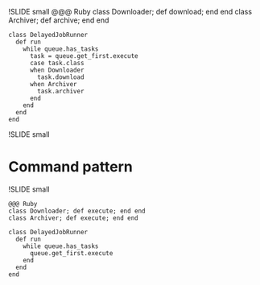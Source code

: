 !SLIDE small
    @@@ Ruby
    class Downloader; def download; end end
    class Archiver; def archive; end end

    class DelayedJobRunner
      def run
        while queue.has_tasks
          task = queue.get_first.execute
          case task.class
          when Downloader
            task.download
          when Archiver
            task.archiver
          end
        end
      end
    end

!SLIDE small
# Command pattern

!SLIDE small

    @@@ Ruby
    class Downloader; def execute; end end
    class Archiver; def execute; end end

    class DelayedJobRunner
      def run
        while queue.has_tasks
          queue.get_first.execute
        end
      end
    end
